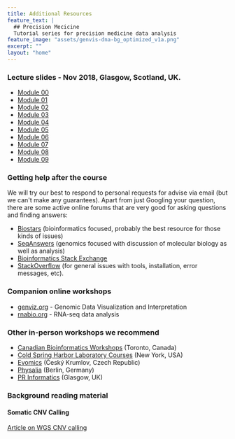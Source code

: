 ```yaml
---
title: Additional Resources
feature_text: |
  ## Precision Mecicine
  Tutorial series for precision medicine data analysis
feature_image: "assets/genvis-dna-bg_optimized_v1a.png"
excerpt: ""
layout: "home"
---
```


### Lecture slides - Nov 2018, Glasgow, Scotland, UK. 

* [Module 00](/assets/lectures/PMBIO_Module00_Introductions.pdf)
* [Module 01](/assets/lectures/PMBIO_Module01_Setup.pdf)
* [Module 02](/assets/lectures/PMBIO_Module02_Inputs.pdf)
* [Module 03](/assets/lectures/PMBIO_Module03_Align.pdf)
* [Module 04](/assets/lectures/PMBIO_Module04_Germline.pdf)
* [Module 05](/assets/lectures/PMBIO_Module05_Somatic.pdf)
* [Module 06](/assets/lectures/PMBIO_Module06_RNAseq.pdf)
* [Module 07](/assets/lectures/PMBIO_Module07_Clinical.pdf)
* [Module 08](/assets/lectures/PMBIO_Module08_Immune.pdf)
* [Module 09](/assets/lectures/PMBIO_Module09_CWL.pdf)

### Getting help after the course
We will try our best to respond to personal requests for advise via email (but we can't make any guarantees). Apart from just Googling your question, there are some active online forums that are very good for asking questions and finding answers:

* [Biostars](https://www.biostars.org/) (bioinformatics focused, probably the best resource for those kinds of issues)
* [SeqAnswers](http://seqanswers.com/) (genomics focused with discussion of molecular biology as well as analysis)
* [Bioinformatics Stack Exchange](https://bioinformatics.stackexchange.com/)
* [StackOverflow](https://stackoverflow.com) (for general issues with tools, installation, error messages, etc). 

### Companion online workshops
* [genviz.org](https://genviz.org/) - Genomic Data Visualization and Interpretation
* [rnabio.org](https://rnabio.org/) - RNA-seq data analysis

### Other in-person workshops we recommend
* [Canadian Bioinformatics Workshops](https://bioinformatics.ca/workshops/) (Toronto, Canada)
* [Cold Spring Harbor Laboratory Courses](https://meetings.cshl.edu/courseshome.aspx) (New York, USA)
* [Evomics](http://evomics.org/) (Český Krumlov, Czech Republic)
* [Physalia](https://www.physalia-courses.org/) (Berlin, Germany)
* [PR Informatics](https://www.prinformatics.com/) (Glasgow, UK)

### Background reading material

#### Somatic CNV Calling
[Article on WGS CNV calling](https://www.ncbi.nlm.nih.gov/pmc/articles/PMC4394692/)
